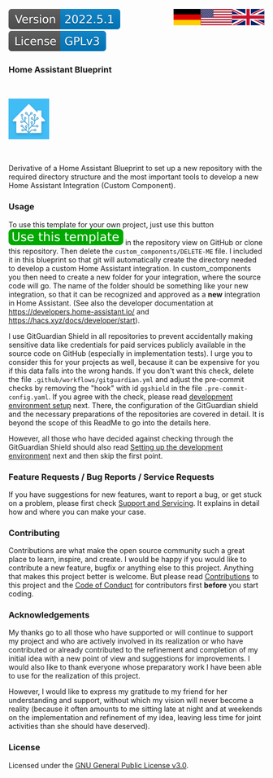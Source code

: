 <a href="ReadMe.en.md"><img src="images/en.svg" valign="top" align="right"/></a>
<a href="ReadMe.md"><img src="images/de.svg" valign="top" align="right"/></a>
[![Version][version-badge]][version-url]
[![License][license-badge]][license-url]
<!--
[![Bugs][bugs-badge]][bugs-url]
-->

### Home Assistant Blueprint
<br/>

[![Logo][logo]][project-url]

<br/>

Derivative of a Home Assistant Blueprint to set up a new repository with the required directory structure and the most important tools
to develop a new Home Assistant Integration (Custom Component).

### Usage

To use this template for your own project, just use this button ![btn][template-btn] in the repository view on GitHub or clone this repository. Then delete the ``custom_components/DELETE-ME`` file. I included it in this blueprint so that git will automatically create the directory needed to develop a custom Home Assistant integration. In custom_components you then need to create a new folder for your integration, where the source code will go. The name of the folder should be something like your new integration,
so that it can be recognized and approved as a **new** integration in Home Assistant. (See also the developer documentation at <https://developers.home-assistant.io/> and <https://hacs.xyz/docs/developer/start>).

I use GitGuardian Shield in all repositories to prevent accidentally making sensitive data like credentials for paid services publicly available in the source code on GitHub (especially in implementation tests). I urge you to consider this for your projects as well, because it can be expensive for you if this data falls into the wrong hands. If you don't want this check, delete the file ``.github/workflows/gitguardian.yml`` and adjust the pre-commit checks by removing the "hook" with id ``ggshield`` in the file ``.pre-commit-config.yaml``. If you agree with the check, please read [development environment setup][development-url] next. There, the configuration of the GitGuardian shield and the necessary preparations of the repositories are covered in detail. It is beyond the scope of this ReadMe to go into the details here.

However, all those who have decided against checking through the GitGuardian Shield should also read [Setting up the development environment][development-url] next and then skip the first point.

### Feature Requests / Bug Reports / Service Requests

If you have suggestions for new features, want to report a bug, or get stuck on a problem, please first check [Support and Servicing][support-url]. It explains in detail how and where you can make your case.

### Contributing

Contributions are what make the open source community such a great place to learn, inspire, and create. I would be happy if you would like to contribute a new feature, bugfix or anything else to this project. Anything that makes this project better is welcome. But please read [Contributions][contribute-url] to this project and the [Code of Conduct][coc-url] for contributors first **before** you start coding.

### Acknowledgements

My thanks go to all those who have supported or will continue to support my project and who are actively involved in its realization or who have contributed or already contributed to the refinement and completion of my initial idea with a new point of view and suggestions for improvements. I would also like to thank everyone whose preparatory work I have been able to use for the realization of this project. 

However, I would like to express my gratitude to my friend for her understanding and support, without which my vision will never become a reality (because it often amounts to me sitting late at night and at weekends on the implementation and refinement of my idea, leaving less time for joint activities than she should have deserved).

### License

Licensed under the [GNU General Public License v3.0][license-url].

<!-- MARKDOWN LINKS & IMAGES -->
<!-- https://www.markdownguide.org/basic-syntax/#reference-style-links -->
[logo]: images/hassio-icon.png
[project-url]: https://homeassistant.io

[license-badge]: images/license.en.svg
[license-url]: ../LICENSE.en.md

[version-badge]: images/version.svg
[version-url]: https://github.com/nixe64/Home-Assistant-Blueprint/releases

[issues-url]: https://github.com/nixe64/Home-Assistant-Blueprint/issues
[bugs-badge]: https://img.shields.io/github/issues/nixe64/Home-Assistant-Blueprint/bug.svg?label=Fehlerberichte&color=informational
[bugs-url]: https://github.com/nixe64/Home-Assistant-Blueprint/issues?utf8=✓&q=is%3Aissue+is%3Aopen+label%3Abug

[contribute-url]: contributing/Contribute.en.md
[coc-url]: contributing/CodeOfConduct.en.md

[template-btn]: images/template-btn.svg

[support-url]: Support.en.md
[development-url]: Development.en.md
